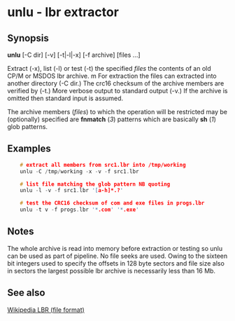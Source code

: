 # unlu - lbr extractor

## Synopsis

**unlu** [-C dir] [-v] [-t|-l|-x] [-f archive] [files ...]

Extract (-x), list (-l) or test (-t) the specified *files* the contents of an old CP/M or MSDOS lbr archive.
m
For extraction the files can extracted into another directory (-C dir.)
The crc16 checksum of the archive members are verified by (-t.)
More verbose output to standard output (-v.)
If the archive is omitted then standard input is assumed.

The archive members (*files*) to which the operation will be restricted may be (optionally) specified are **fnmatch** (*3*) patterns which are basically **sh** (*1*) glob patterns.

## Examples
```` C
	# extract all members from src1.lbr into /tmp/working
	unlu -C /tmp/working -x -v -f src1.lbr

	# list file matching the glob pattern NB quoting
	unlu -l -v -f src1.lbr '[a-h]*.?'

	# test the CRC16 checksum of com and exe files in progs.lbr
	unlu -t v -f progs.lbr '*.com' '*.exe'
````

## Notes

The whole archive is read into memory before extraction or testing so unlu can be used as part of pipeline. No file seeks are used.  Owing to the sixteen bit integers used to specify the offsets in 128 byte sectors and file size also in sectors the largest possible lbr archive is necessarily less than 16 Mb.

## See also 
[ Wikipedia LBR (file format) ](https://en.wikipedia.org/wiki/LBR_%28file_format%29)
